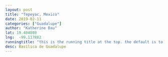 ```yaml
---
layout: post
title: "Tepeyac, Mexico"
date: 2019-02-11
categories: ["Guadalupe"]
author: "Katherine Dau"
lat: 19.484808
lng:  -99.117862
runningtitle: "this is the running title at the top. the default is to display the site title, so to activate the running title you will need to uncomment in the post.html layout"
desc: Basílica de Guadalupe
---
```

